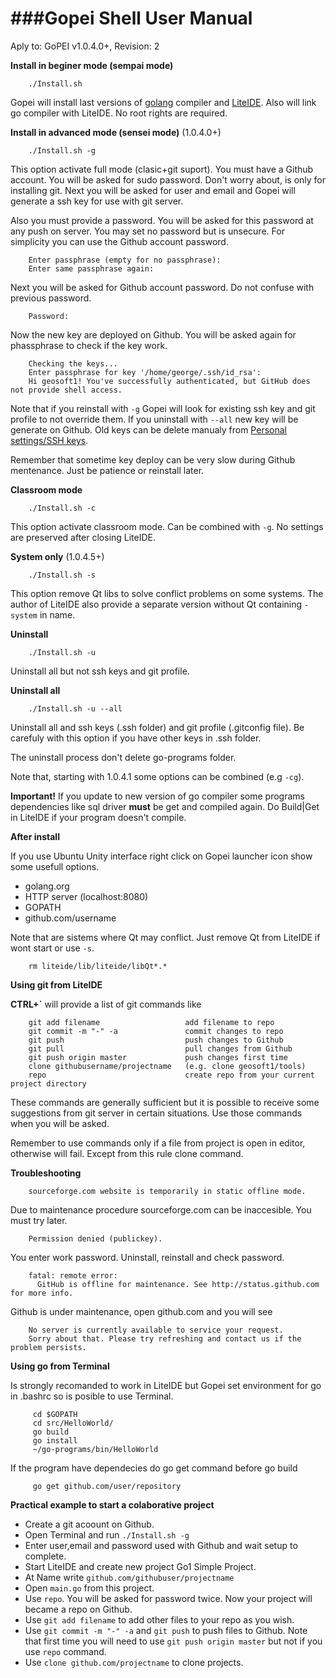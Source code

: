 ###Gopei Shell User Manual
====
Aply to: GoPEI v1.0.4.0+, Revision: 2

**Install in beginer mode (sempai mode)**

        ./Install.sh

Gopei will install last versions of [golang](http://golang.org) compiler and [LiteIDE](https://github.com/visualfc/liteide). Also will link go compiler with  LiteIDE. No root rights are required.

**Install in advanced mode (sensei mode)** (1.0.4.0+)

        ./Install.sh -g

This option activate full mode (clasic+git suport). You must have a Github account.
You will be asked for sudo password. Don't worry about, is only for installing git.
Next you will be asked for user and email and Gopei will generate a ssh key for use with git server.

Also you must provide a password. You will be asked for this password at any push on server. You may set no password but is unsecure. For simplicity you can use the Github account password.

        Enter passphrase (empty for no passphrase): 
        Enter same passphrase again: 

Next you will be asked for Github account password. Do not confuse with previous password.

        Password:

Now the new key are deployed on Github. You will be asked again for phassphrase to check if the key work.

        Checking the keys...
        Enter passphrase for key '/home/george/.ssh/id_rsa': 
        Hi geosoft1! You've successfully authenticated, but GitHub does not provide shell access.

Note that if you reinstall with `` -g `` Gopei will look for existing ssh key and git profile to not override them.
If you uninstall with `` --all `` new key will be generate on Github. Old keys can be delete manualy from  [Personal settings/SSH keys](https://github.com/settings/ssh).

Remember that sometime key deploy can be very slow during Github mentenance. Just be patience or reinstall later.

**Classroom mode**

        ./Install.sh -c

This option activate classroom mode. Can be combined with `` -g ``. No settings are preserved after closing LiteIDE.

**System only** (1.0.4.5+)

        ./Install.sh -s

This option remove Qt libs to solve conflict problems on some systems. The author of LiteIDE also provide a separate version without Qt containing `` -system `` in name.

**Uninstall**

        ./Install.sh -u

Uninstall all but not ssh keys and git profile.

**Uninstall all**

        ./Install.sh -u --all

Uninstall all and ssh keys (.ssh folder) and git profile (.gitconfig file). Be carefuly with this option if you have other keys in .ssh folder.

The uninstall process don't delete go-programs folder.

Note that, starting with 1.0.4.1 some options can be combined (e.g `` -cg ``).

**Important!** If you update to new version of go compiler some programs dependencies like sql driver **must** be get and compiled again. Do Build|Get in LiteIDE if your program doesn't compile.

**After install**

If you use Ubuntu Unity interface right click on Gopei launcher icon show some usefull options.

* golang.org
* HTTP server (localhost:8080)
* GOPATH
* github.com/username

Note that are sistems where Qt may conflict. Just remove Qt from LiteIDE if wont start or use `` -s ``.

        rm liteide/lib/liteide/libQt*.*

**Using git from LiteIDE**

**CTRL+`** will provide a list of git commands like

        git add filename                   add filename to repo
        git commit -m "-" -a               commit changes to repo
        git push                           push changes to Github
        git pull                           pull changes from Github
        git push origin master             push changes first time
        clone githubusername/projectname   (e.g. clone geosoft1/tools)
        repo                               create repo from your current project directory

These commands are generally sufficient but it is possible to receive some suggestions from git server in certain situations. Use those commands when you will be asked.

Remember to use commands only if a file from project is open in editor, otherwise will fail. Except from this rule clone command.

**Troubleshooting**

        sourceforge.com website is temporarily in static offline mode.

Due to maintenance procedure sourceforge.com can be inaccesible. You must try later.

        Permission denied (publickey).

You enter work password. Uninstall, reinstall and check password.

        fatal: remote error: 
          GitHub is offline for maintenance. See http://status.github.com for more info.

Github is under maintenance, open github.com and you will see

        No server is currently available to service your request.
        Sorry about that. Please try refreshing and contact us if the problem persists.

**Using go from Terminal**

Is strongly recomanded to work in LiteIDE but Gopei set environment for go in .bashrc so is posible to use Terminal.

         cd $GOPATH
         cd src/HelloWorld/
         go build
         go install
         ~/go-programs/bin/HelloWorld

If the program have dependecies do go get command before go build

         go get github.com/user/repository

**Practical example to start a colaborative project**

* Create a git acoount on Github.
* Open Terminal and run `` ./Install.sh -g ``
* Enter user,email and password used with Github and wait setup to complete.
* Start LiteIDE and create new project Go1 Simple Project.
* At Name write `` github.com/githubuser/projectname ``
* Open `` main.go `` from this project.
* Use `` repo ``. You will be asked for password twice. Now your project will became a repo on Github.
* Use `` git add filename `` to add other files to your repo as you wish.
* Use `` git commit -m "-" -a `` and `` git push `` to push files to Github. Note that first time you will need to use `` git push origin master `` but not if you use `` repo `` command.
* Use `` clone github.com/projectname `` to clone projects.
